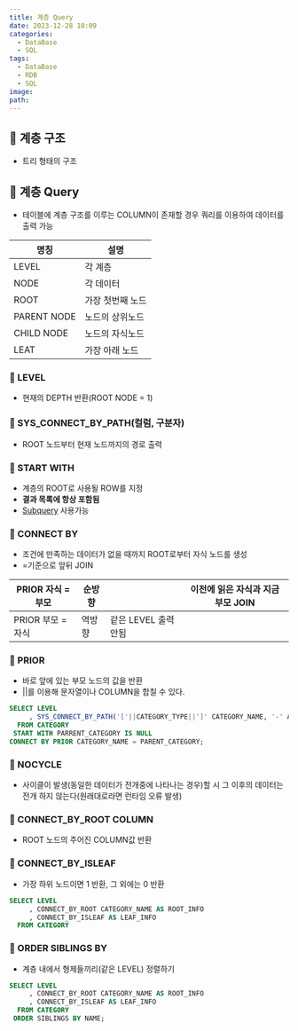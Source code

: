 ```yaml
---
title: 계층 Query
date: 2023-12-28 10:09
categories:
  - DataBase
  - SQL
tags:
  - DataBase
  - RDB
  - SQL
image: 
path:
---
```


## 🌈 계층 구조
- 트리 형태의 구조

## 🌈 계층 Query
- 테이블에 계층 구조를 이루는 COLUMN이 존재할 경우 쿼리를 이용하여 데이터를 출력 가능

|명칭|설명|
|---|---|
|LEVEL|각 계층|
|NODE|각 데이터|
|ROOT|가장 첫번째 노드|
|PARENT NODE|노드의 상위노드|
|CHILD NODE|노드의 자식노드|
|LEAT|가장 아래 노드|


### 📌 LEVEL
- 현재의 DEPTH 반환(ROOT NODE = 1)

### 📌 SYS_CONNECT_BY_PATH(컬럼, 구분자)
- ROOT 노드부터 현재 노드까지의 경로 출력

### 📌 START WITH
- 계층의 ROOT로 사용될 ROW를 지정
- **결과 목록에 항상 포함됨**
- [Subquery](https://sonjh919.github.io/posts/Subquery) 사용가능

### 📌 CONNECT BY
- 조건에 만족하는 데이터가 없을 때까지 ROOT로부터 자식 노드를 생성
- =기준으로 앞뒤 JOIN

|PRIOR 자식 = 부모|순방향| |이전에 읽은 자식과 지금 부모 JOIN|
|---|---|---|---|
|PRIOR 부모 = 자식|역방향|같은 LEVEL 출력 안됨||

### 📌 PRIOR
- 바로 앞에 있는 부모 노드의 값을 반환
- ||를 이용해 문자열이나 COLUMN을 합칠 수 있다.
```sql
SELECT LEVEL
     , SYS_CONNECT_BY_PATH('['||CATEGORY_TYPE||']' CATEGORY_NAME, '-' AS PATH
  FROM CATEGORY
 START WITH PARRENT_CATEGORY IS NULL
CONNECT BY PRIOR CATEGORY_NAME = PARENT_CATEGORY;
```


### 📌 NOCYCLE
- 사이클이 발생(동일한 데이터가 전개중에 나타나는 경우)할 시 그 이후의 데이터는 전개 하지 않는다(원래대로라면 런타임 오류 발생)

### 📌 CONNECT_BY_ROOT COLUMN
- ROOT 노드의 주어진 COLUMN값 반환

### 📌 CONNECT_BY_ISLEAF
- 가장 하위 노드이면 1 반환, 그 외에는 0 반환
```sql
SELECT LEVEL
     , CONNECT_BY_ROOT CATEGORY_NAME AS ROOT_INFO
     , CONNECT_BY_ISLEAF AS LEAF_INFO
  FROM CATEGORY
```

### 📌 ORDER SIBLINGS BY
- 계층 내에서 형제들끼리(같은 LEVEL) 정렬하기
```sql
SELECT LEVEL
     , CONNECT_BY_ROOT CATEGORY_NAME AS ROOT_INFO
     , CONNECT_BY_ISLEAF AS LEAF_INFO
  FROM CATEGORY
 ORDER SIBLINGS BY NAME;
```